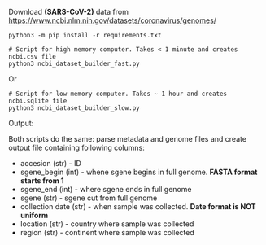Download **(SARS-CoV-2)** data from 
https://www.ncbi.nlm.nih.gov/datasets/coronavirus/genomes/    

```
python3 -m pip install -r requirements.txt

# Script for high memory computer. Takes < 1 minute and creates ncbi.csv file
python3 ncbi_dataset_builder_fast.py
```
Or
```
# Script for low memory computer. Takes ~ 1 hour and creates ncbi.sqlite file
python3 ncbi_dataset_builder_slow.py
```

Output:

Both scripts do the same: parse metadata and genome files and create output file containing following columns:
- accesion (str) - ID 
- sgene_begin (int) - whene sgene begins in full genome. **FASTA format starts from 1**
- sgene_end (int) - where sgene ends in full genome
- sgene (str) - sgene cut from full genome
- collection date (str) - when sample was collected. **Date format is NOT uniform**
- location (str) - country where sample was collected
- region (str) - continent where sample was collected

